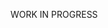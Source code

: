 WORK IN PROGRESS

<!-- ## QR Code Library

This library provides functionality to generate QR codes and a wide variety of options to customize them.

### Installation

1. **Clone the Repository**  
   Clone the repository using the following command:

   ```sh
   git clone https://github.com/DaYe03/QrCode-library.git
   ```

2. **Install Required Dependencies**
Install the dependencies listed in `requirements.txt`:

   ``` sh
   pip install -r requirements.txt
   ```

3. **Verify Installation**
You can verify that the dependencies have been installed correctly by running:

   ``` sh
   pip list
   ```

This command will display a list of installed packages, allowing you to check that `numpy` and `pillow` are included

**NOTE:it is reccomended to use a virtual environment**

### Usage

Here’s how you can use the library to generate QR codes:

1. **Import the Library**

``` python
from qr_code import QrCode
from qr_code import ERROR_CORRECTION_LEVEL_H, ERROR_CORRECTION_LEVEL_Q, ERROR_CORRECTION_LEVEL_M, ERROR_CORRECTION_LEVEL_L
```

2. **Create a QR Code**
You can create a QR code with a specified version or use the default version:

``` python
qr = QrCode(version=6)
```

Or simply:

``` python
qr = QrCode()
```

3. **Set Error Correction Level**
Set the error correction level or leave it as default (level L):

``` python
qr.set_error_correction_level(ERROR_CORRECTION_LEVEL_H)
```

4. **Generate Matrix**
Generate the QR code matrix for a given data:

``` python
matrix = qr.generate("https://www.qrcode.com/")
```

5. **Print QR Code to Console**
Print the QR code matrix to the console:

``` python
qr.print_qr(matrix)
```

6. **Save QR Code as Image**
Save the QR code matrix as an image file:

``` python
qr.create_qr_image(matrix)
```

### Contributing

Feel free to contribute to this project by submitting issues or pull requests.

### License

This project is licensed under the MIT License - see the [LICENSE](LICENSE) file for details.

- - -

Feel free to adjust the instructions according to your specific needs or additional setup steps. -->